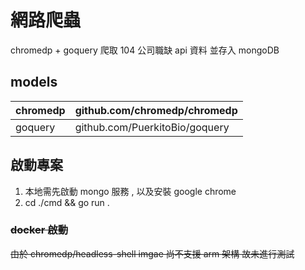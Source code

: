 # 網路爬蟲
 chromedp + goquery 爬取 104 公司職缺 api 資料 
 並存入 mongoDB 
 
 
## models

| chromedp | github.com/chromedp/chromedp  |
| -------- | -------- |
| goquery  | github.com/PuerkitoBio/goquery | 

## 啟動專案
1. 本地需先啟動 mongo 服務 , 以及安裝 google chrome
2. cd ./cmd && go run .

### ~~docker 啟動~~
~~由於 chromedp/headless-shell imgae 尚不支援 arm 架構
故未進行測試~~
